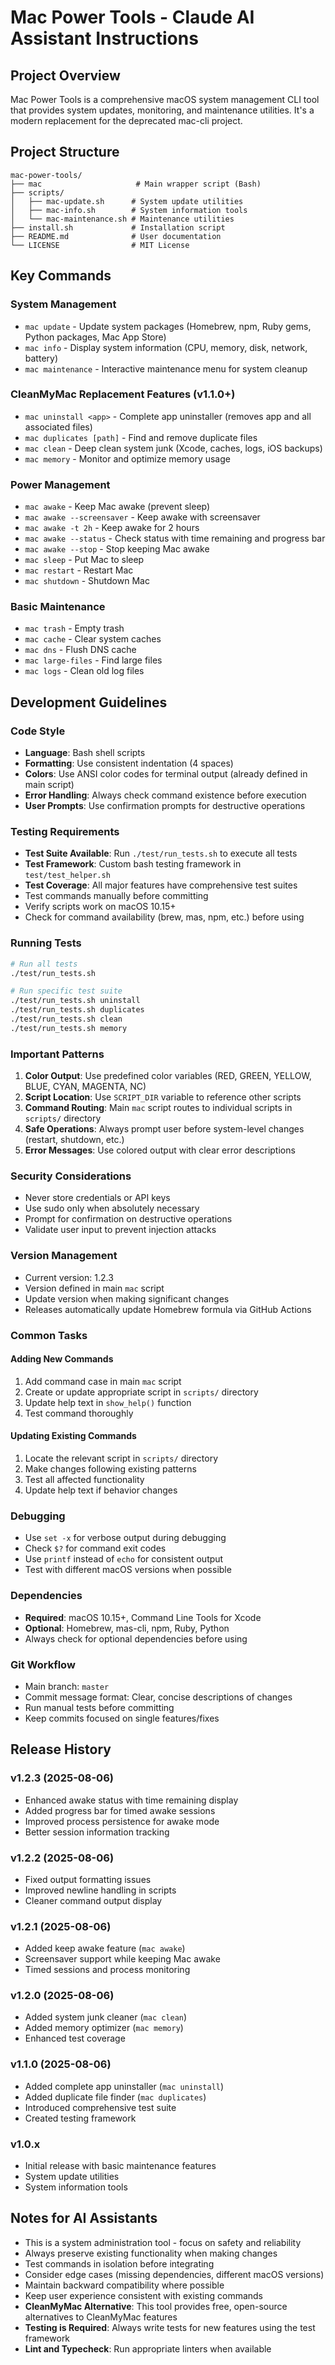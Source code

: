 # Mac Power Tools - Claude AI Assistant Instructions

## Project Overview
Mac Power Tools is a comprehensive macOS system management CLI tool that provides system updates, monitoring, and maintenance utilities. It's a modern replacement for the deprecated mac-cli project.

## Project Structure
```
mac-power-tools/
├── mac                     # Main wrapper script (Bash)
├── scripts/
│   ├── mac-update.sh      # System update utilities
│   ├── mac-info.sh        # System information tools
│   └── mac-maintenance.sh # Maintenance utilities
├── install.sh             # Installation script
├── README.md              # User documentation
└── LICENSE                # MIT License
```

## Key Commands

### System Management
- `mac update` - Update system packages (Homebrew, npm, Ruby gems, Python packages, Mac App Store)
- `mac info` - Display system information (CPU, memory, disk, network, battery)
- `mac maintenance` - Interactive maintenance menu for system cleanup

### CleanMyMac Replacement Features (v1.1.0+)
- `mac uninstall <app>` - Complete app uninstaller (removes app and all associated files)
- `mac duplicates [path]` - Find and remove duplicate files
- `mac clean` - Deep clean system junk (Xcode, caches, logs, iOS backups)
- `mac memory` - Monitor and optimize memory usage

### Power Management
- `mac awake` - Keep Mac awake (prevent sleep)
- `mac awake --screensaver` - Keep awake with screensaver
- `mac awake -t 2h` - Keep awake for 2 hours
- `mac awake --status` - Check status with time remaining and progress bar
- `mac awake --stop` - Stop keeping Mac awake
- `mac sleep` - Put Mac to sleep
- `mac restart` - Restart Mac
- `mac shutdown` - Shutdown Mac

### Basic Maintenance
- `mac trash` - Empty trash
- `mac cache` - Clear system caches
- `mac dns` - Flush DNS cache
- `mac large-files` - Find large files
- `mac logs` - Clean old log files

## Development Guidelines

### Code Style
- **Language**: Bash shell scripts
- **Formatting**: Use consistent indentation (4 spaces)
- **Colors**: Use ANSI color codes for terminal output (already defined in main script)
- **Error Handling**: Always check command existence before execution
- **User Prompts**: Use confirmation prompts for destructive operations

### Testing Requirements
- **Test Suite Available**: Run `./test/run_tests.sh` to execute all tests
- **Test Framework**: Custom bash testing framework in `test/test_helper.sh`
- **Test Coverage**: All major features have comprehensive test suites
- Test commands manually before committing
- Verify scripts work on macOS 10.15+
- Check for command availability (brew, mas, npm, etc.) before using

### Running Tests
```bash
# Run all tests
./test/run_tests.sh

# Run specific test suite
./test/run_tests.sh uninstall
./test/run_tests.sh duplicates
./test/run_tests.sh clean
./test/run_tests.sh memory
```

### Important Patterns
1. **Color Output**: Use predefined color variables (RED, GREEN, YELLOW, BLUE, CYAN, MAGENTA, NC)
2. **Script Location**: Use `SCRIPT_DIR` variable to reference other scripts
3. **Command Routing**: Main `mac` script routes to individual scripts in `scripts/` directory
4. **Safe Operations**: Always prompt user before system-level changes (restart, shutdown, etc.)
5. **Error Messages**: Use colored output with clear error descriptions

### Security Considerations
- Never store credentials or API keys
- Use sudo only when absolutely necessary
- Prompt for confirmation on destructive operations
- Validate user input to prevent injection attacks

### Version Management
- Current version: 1.2.3
- Version defined in main `mac` script
- Update version when making significant changes
- Releases automatically update Homebrew formula via GitHub Actions

### Common Tasks

#### Adding New Commands
1. Add command case in main `mac` script
2. Create or update appropriate script in `scripts/` directory
3. Update help text in `show_help()` function
4. Test command thoroughly

#### Updating Existing Commands
1. Locate the relevant script in `scripts/` directory
2. Make changes following existing patterns
3. Test all affected functionality
4. Update help text if behavior changes

### Debugging
- Use `set -x` for verbose output during debugging
- Check `$?` for command exit codes
- Use `printf` instead of `echo` for consistent output
- Test with different macOS versions when possible

### Dependencies
- **Required**: macOS 10.15+, Command Line Tools for Xcode
- **Optional**: Homebrew, mas-cli, npm, Ruby, Python
- Always check for optional dependencies before using

### Git Workflow
- Main branch: `master`
- Commit message format: Clear, concise descriptions of changes
- Run manual tests before committing
- Keep commits focused on single features/fixes

## Release History

### v1.2.3 (2025-08-06)
- Enhanced awake status with time remaining display
- Added progress bar for timed awake sessions
- Improved process persistence for awake mode
- Better session information tracking

### v1.2.2 (2025-08-06)
- Fixed output formatting issues
- Improved newline handling in scripts
- Cleaner command output display

### v1.2.1 (2025-08-06)
- Added keep awake feature (`mac awake`)
- Screensaver support while keeping Mac awake
- Timed sessions and process monitoring

### v1.2.0 (2025-08-06)
- Added system junk cleaner (`mac clean`)
- Added memory optimizer (`mac memory`)
- Enhanced test coverage

### v1.1.0 (2025-08-06)
- Added complete app uninstaller (`mac uninstall`)
- Added duplicate file finder (`mac duplicates`)
- Introduced comprehensive test suite
- Created testing framework

### v1.0.x
- Initial release with basic maintenance features
- System update utilities
- System information tools

## Notes for AI Assistants
- This is a system administration tool - focus on safety and reliability
- Always preserve existing functionality when making changes
- Test commands in isolation before integrating
- Consider edge cases (missing dependencies, different macOS versions)
- Maintain backward compatibility where possible
- Keep user experience consistent with existing commands
- **CleanMyMac Alternative**: This tool provides free, open-source alternatives to CleanMyMac features
- **Testing is Required**: Always write tests for new features using the test framework
- **Lint and Typecheck**: Run appropriate linters when available